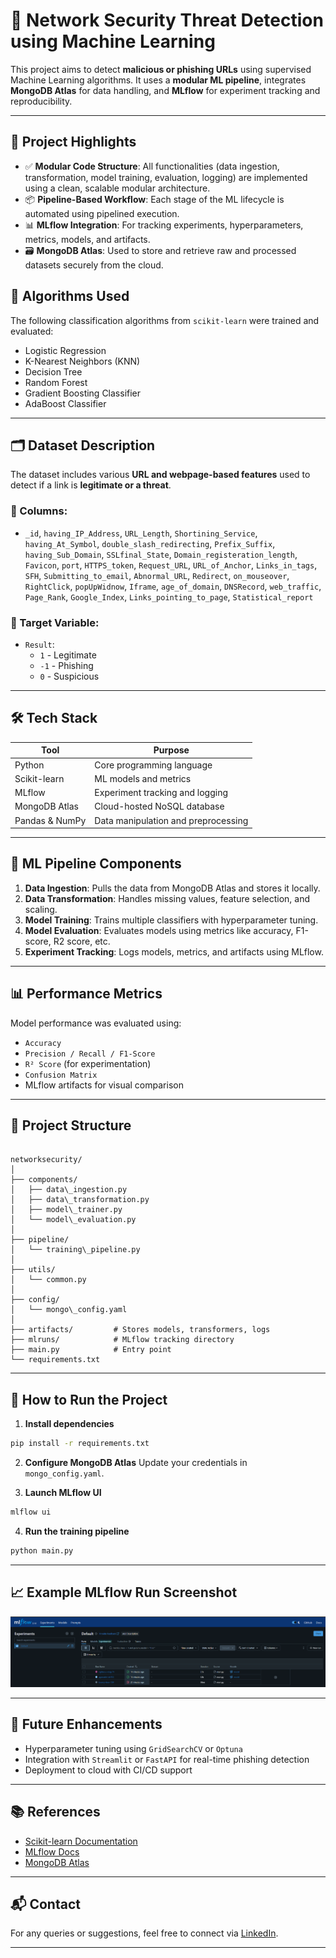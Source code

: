 # 🔐 Network Security Threat Detection using Machine Learning

This project aims to detect **malicious or phishing URLs** using supervised Machine Learning algorithms. It uses a **modular ML pipeline**, integrates **MongoDB Atlas** for data handling, and **MLflow** for experiment tracking and reproducibility.

---

## 🚀 Project Highlights

- ✅ **Modular Code Structure**: All functionalities (data ingestion, transformation, model training, evaluation, logging) are implemented using a clean, scalable modular architecture.
- 📦 **Pipeline-Based Workflow**: Each stage of the ML lifecycle is automated using pipelined execution.
- 📊 **MLflow Integration**: For tracking experiments, hyperparameters, metrics, models, and artifacts.
- 🗃️ **MongoDB Atlas**: Used to store and retrieve raw and processed datasets securely from the cloud.



## 🧠 Algorithms Used

The following classification algorithms from `scikit-learn` were trained and evaluated:

- Logistic Regression
- K-Nearest Neighbors (KNN)
- Decision Tree
- Random Forest
- Gradient Boosting Classifier
- AdaBoost Classifier

---

## 🗂️ Dataset Description

The dataset includes various **URL and webpage-based features** used to detect if a link is **legitimate or a threat**.

### 🔑 Columns:

- `_id`, `having_IP_Address`, `URL_Length`, `Shortining_Service`, `having_At_Symbol`, `double_slash_redirecting`, `Prefix_Suffix`, `having_Sub_Domain`, `SSLfinal_State`, `Domain_registeration_length`, `Favicon`, `port`, `HTTPS_token`, `Request_URL`, `URL_of_Anchor`, `Links_in_tags`, `SFH`, `Submitting_to_email`, `Abnormal_URL`, `Redirect`, `on_mouseover`, `RightClick`, `popUpWidnow`, `Iframe`, `age_of_domain`, `DNSRecord`, `web_traffic`, `Page_Rank`, `Google_Index`, `Links_pointing_to_page`, `Statistical_report`

### 🎯 Target Variable:

- `Result`: 
  - `1` - Legitimate
  - `-1` - Phishing
  - `0` - Suspicious

---

## 🛠️ Tech Stack

| Tool            | Purpose                                  |
|-----------------|-------------------------------------------|
| Python          | Core programming language                |
| Scikit-learn    | ML models and metrics                    |
| MLflow          | Experiment tracking and logging          |
| MongoDB Atlas   | Cloud-hosted NoSQL database              |
| Pandas & NumPy  | Data manipulation and preprocessing      |

---

## 🧪 ML Pipeline Components

1. **Data Ingestion**: Pulls the data from MongoDB Atlas and stores it locally.
2. **Data Transformation**: Handles missing values, feature selection, and scaling.
3. **Model Training**: Trains multiple classifiers with hyperparameter tuning.
4. **Model Evaluation**: Evaluates models using metrics like accuracy, F1-score, R2 score, etc.
5. **Experiment Tracking**: Logs models, metrics, and artifacts using MLflow.

---

## 📊 Performance Metrics

Model performance was evaluated using:
- `Accuracy`
- `Precision / Recall / F1-Score`
- `R² Score` (for experimentation)
- `Confusion Matrix`
- MLflow artifacts for visual comparison

---

## 📁 Project Structure

```

networksecurity/
│
├── components/
│   ├── data\_ingestion.py
│   ├── data\_transformation.py
│   ├── model\_trainer.py
│   └── model\_evaluation.py
│
├── pipeline/
│   └── training\_pipeline.py
│
├── utils/
│   └── common.py
│
├── config/
│   └── mongo\_config.yaml
│
├── artifacts/         # Stores models, transformers, logs
├── mlruns/            # MLflow tracking directory
├── main.py            # Entry point
└── requirements.txt

````

---

## 🧪 How to Run the Project

1. **Install dependencies**  
```bash
pip install -r requirements.txt
````

2. **Configure MongoDB Atlas**
   Update your credentials in `mongo_config.yaml`.

3. **Launch MLflow UI**

```bash
mlflow ui
```

4. **Run the training pipeline**

```bash
python main.py
```

---

## 📈 Example MLflow Run Screenshot

![MLflow Screenshot](SS/mlflow.png) 

---

## 🧩 Future Enhancements

* Hyperparameter tuning using `GridSearchCV` or `Optuna`
* Integration with `Streamlit` or `FastAPI` for real-time phishing detection
* Deployment to cloud with CI/CD support

---

## 📚 References

* [Scikit-learn Documentation](https://scikit-learn.org/)
* [MLflow Docs](https://mlflow.org/)
* [MongoDB Atlas](https://www.mongodb.com/cloud/atlas)

---

## 📬 Contact

For any queries or suggestions, feel free to connect via [LinkedIn](https://www.linkedin.com/in/mukesh05011996/).

---

```

